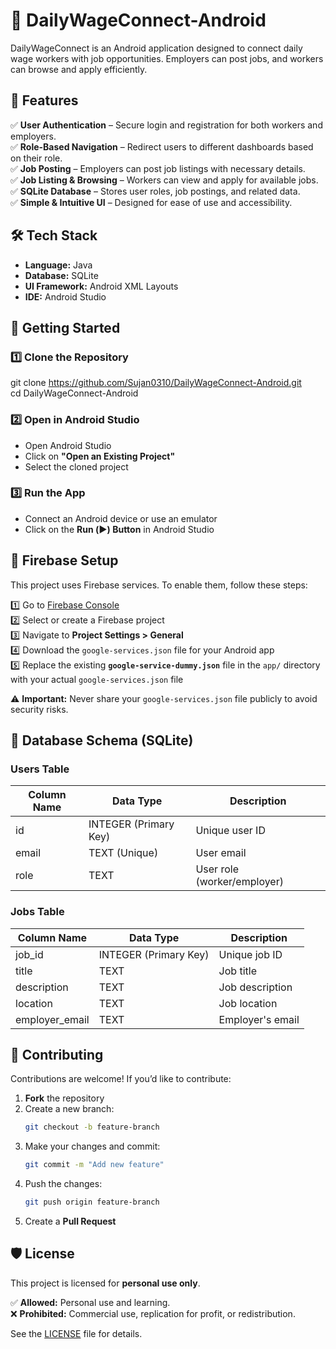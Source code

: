 # 🚀 DailyWageConnect-Android  

DailyWageConnect is an Android application designed to connect daily wage workers with job opportunities. Employers can post jobs, and workers can browse and apply efficiently.  

## 📱 Features  
✅ **User Authentication** – Secure login and registration for both workers and employers.  
✅ **Role-Based Navigation** – Redirect users to different dashboards based on their role.  
✅ **Job Posting** – Employers can post job listings with necessary details.  
✅ **Job Listing & Browsing** – Workers can view and apply for available jobs.  
✅ **SQLite Database** – Stores user roles, job postings, and related data.  
✅ **Simple & Intuitive UI** – Designed for ease of use and accessibility.  

## 🛠 Tech Stack  
- **Language:** Java  
- **Database:** SQLite  
- **UI Framework:** Android XML Layouts  
- **IDE:** Android Studio  

## 🚀 Getting Started  

### 1️⃣ Clone the Repository  

git clone https://github.com/Sujan0310/DailyWageConnect-Android.git  
cd DailyWageConnect-Android  


### 2️⃣ Open in Android Studio  
- Open Android Studio  
- Click on **"Open an Existing Project"**  
- Select the cloned project  

### 3️⃣ Run the App  
- Connect an Android device or use an emulator  
- Click on the **Run (▶️) Button** in Android Studio  

## 🔧 Firebase Setup  
This project uses Firebase services. To enable them, follow these steps:  

1️⃣ Go to [Firebase Console](https://console.firebase.google.com/)  
2️⃣ Select or create a Firebase project  
3️⃣ Navigate to **Project Settings > General**  
4️⃣ Download the `google-services.json` file for your Android app  
5️⃣ Replace the existing **`google-service-dummy.json`** file in the `app/` directory with your actual `google-services.json` file  

⚠️ **Important:** Never share your `google-services.json` file publicly to avoid security risks.  

## 📌 Database Schema (SQLite)  

### **Users Table**  
| Column Name  | Data Type | Description              |  
|-------------|----------|--------------------------|  
| id          | INTEGER (Primary Key) | Unique user ID |  
| email       | TEXT (Unique) | User email |  
| role        | TEXT | User role (worker/employer) |  

### **Jobs Table**  
| Column Name       | Data Type | Description           |  
|------------------|----------|-----------------------|  
| job_id          | INTEGER (Primary Key) | Unique job ID |  
| title          | TEXT | Job title |  
| description    | TEXT | Job description |  
| location      | TEXT | Job location |  
| employer_email | TEXT | Employer's email |  

## 🤝 Contributing  
Contributions are welcome! If you’d like to contribute:  

1. **Fork** the repository  
2. Create a new branch:  
   ```sh
   git checkout -b feature-branch  
   ```  
3. Make your changes and commit:  
   ```sh
   git commit -m "Add new feature"  
   ```  
4. Push the changes:  
   ```sh
   git push origin feature-branch  
   ```  
5. Create a **Pull Request**  

## 🛡 License  
This project is licensed for **personal use only**.  

✅ **Allowed:** Personal use and learning.  
❌ **Prohibited:** Commercial use, replication for profit, or redistribution.  

See the [LICENSE](./LICENSE) file for details.  
